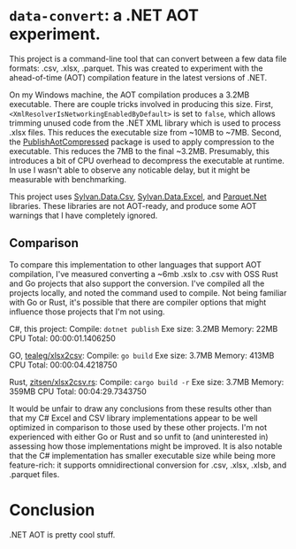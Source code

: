 # `data-convert`: a .NET AOT experiment.

This project is a command-line tool that can convert between a few data file formats: .csv, .xlsx, .parquet. This was created to experiment with the ahead-of-time (AOT) compilation feature in the latest versions of .NET.

On my Windows machine, the AOT compilation produces a 3.2MB executable. There are couple tricks involved in producing this size. First, `<XmlResolverIsNetworkingEnabledByDefault>` is set to `false`, which allows trimming unused code from the .NET XML library which is used to process .xlsx files. This reduces the executable size from ~10MB to ~7MB. Second, the [PublishAotCompressed](https://github.com/MichalStrehovsky/PublishAotCompressed) package is used to apply compression to the executable. This reduces the 7MB to the final ~3.2MB. Presumably, this introduces a bit of CPU overhead to decompress the executable at runtime. In use I wasn't able to observe any noticable delay, but it might be measurable with benchmarking.

This project uses [Sylvan.Data.Csv](https://github.com/MarkPflug/Sylvan), [Sylvan.Data.Excel](https://github.com/MarkPflug/Sylvan.Data.Excel), and [Parquet.Net](https://github.com/aloneguid/parquet-dotnet) libraries. These libraries are not AOT-ready, and produce some AOT warnings that I have completely ignored.

## Comparison

To compare this implementation to other languages that support AOT compilation, I've measured converting a ~6mb .xslx to .csv with OSS Rust and Go projects that also support the conversion. I've compiled all the projects locally, and noted the command used to compile. Not being familiar with Go or Rust, it's possible that there are compiler options that might influence those projects that I'm not using.

C#, this project:
Compile: `dotnet publish`
Exe size: 3.2MB
Memory: 22MB
CPU Total: 00:00:01.1406250

GO, [tealeg/xlsx2csv](https://github.com/tealeg/xlsx2csv):
Compile: `go build`
Exe size: 3.7MB
Memory: 413MB
CPU Total: 00:00:04.4218750

Rust, [zitsen/xlsx2csv.rs](https://github.com/zitsen/xlsx2csv.rs):
Compile: `cargo build -r`
Exe size: 3.7MB
Memory: 359MB
CPU Total: 00:04:29.7343750

It would be unfair to draw any conclusions from these results other than that my C# Excel and CSV library implementations appear to be well optimized in comparison to those used by these other projects. I'm not experienced with either Go or Rust and so unfit to (and uninterested in) assessing how those implementations might be improved. It is also notable that the C# implementation has smaller executable size while being more feature-rich: it supports omnidirectional conversion for .csv, .xlsx, .xlsb, and .parquet files.

# Conclusion

.NET AOT is pretty cool stuff.
